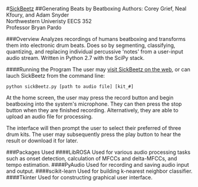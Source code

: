 #[SickBeetz](http://www.sickbeetz.com)
##Generating Beats by Beatboxing
Authors: Corey Grief, Neal Kfoury, and Adam Snyder  
Northwestern Univeristy 
EECS 352  
Professor Bryan Pardo

###Overview
Analyzes recordings of humans beatboxing and transforms them into electronic drum beats. Does so by segmenting, classifying, quantizing, and replacing individual percussive 'notes' from a user-input audio stream. Written in Python 2.7 with the SciPy stack.

####Running the Program
The user may [visit SickBeetz on the web](http://www.sickbeetz.com), or can lauch SickBeetz from the command line:
```
python sickBeetz.py [path to audio file] [kit_#]
```
At the home screen, the user may press the record button and begin beatboxing into the system's microphone. They can then press the stop button when they are finished recording. Alternatively, they are able to upload an audio file for processing.

The interface will then prompt the user to select their preferred of three drum kits. The user may subsequently press the play button to hear the result or download it for later.

###Packages Used
####LibROSA
Used for various audio processing tasks such as onset detection, calculation of MFCCs and delta-MFCCs, and tempo estimation.
####PyAudio
Used for recording and saving audio input and output.
####scikit-learn
Used for building k-nearest neighbor classifier.
####Tkinter
Used for constructing graphical user interface.
